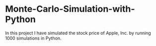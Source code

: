 # Monte-Carlo-Simulation-with-Python
In this project I have simulated the stock price of Apple, Inc. by running 1000 simulations in Python.

